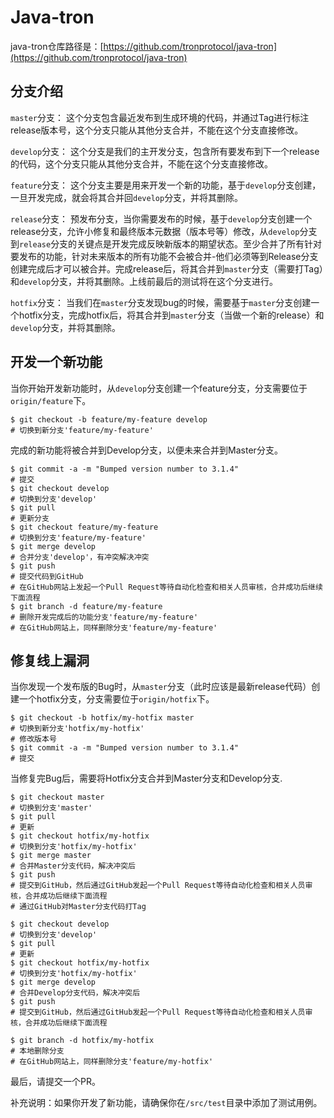 # Java-tron

java-tron仓库路径是：[https://github.com/tronprotocol/java-tron](https://github.com/tronprotocol/java-tron)

<h2>分支介绍</h2>

``master``分支：
这个分支包含最近发布到生成环境的代码，并通过Tag进行标注release版本号，这个分支只能从其他分支合并，不能在这个分支直接修改。

``develop``分支：
这个分支是我们的主开发分支，包含所有要发布到下一个release的代码，这个分支只能从其他分支合并，不能在这个分支直接修改。

``feature``分支：
这个分支主要是用来开发一个新的功能，基于``develop``分支创建，一旦开发完成，就会将其合并回``develop``分支，并将其删除。

``release``分支：
预发布分支，当你需要发布的时候，基于``develop``分支创建一个release分支，允许小修复和最终版本元数据（版本号等）修改，从``develop``分支到``release``分支的关键点是开发完成反映新版本的期望状态。至少合并了所有针对要发布的功能，针对未来版本的所有功能不会被合并-他们必须等到Release分支创建完成后才可以被合并。完成release后，将其合并到``master``分支（需要打Tag）和``develop``分支，并将其删除。上线前最后的测试将在这个分支进行。

``hotfix``分支：
当我们在``master``分支发现bug的时候，需要基于``master``分支创建一个hotfix分支，完成hotfix后，将其合并到``master``分支（当做一个新的release）和``develop``分支，并将其删除。

<h2>开发一个新功能</h2>

当你开始开发新功能时，从``develop``分支创建一个feature分支，分支需要位于``origin/feature``下。
```text
$ git checkout -b feature/my-feature develop
# 切换到新分支'feature/my-feature'
```
完成的新功能将被合并到Develop分支，以便未来合并到Master分支。
```text
$ git commit -a -m "Bumped version number to 3.1.4"
# 提交
$ git checkout develop
# 切换到分支'develop'
$ git pull
# 更新分支
$ git checkout feature/my-feature
# 切换到分支'feature/my-feature'
$ git merge develop
# 合并分支'develop'，有冲突解决冲突
$ git push
# 提交代码到GitHub
# 在GitHub网站上发起一个Pull Request等待自动化检查和相关人员审核，合并成功后继续下面流程
$ git branch -d feature/my-feature
# 删除开发完成后的功能分支'feature/my-feature'
# 在GitHub网站上，同样删除分支'feature/my-feature'
```

<h2>修复线上漏洞</h2>

当你发现一个发布版的Bug时，从``master``分支（此时应该是最新release代码）创建一个hotfix分支，分支需要位于``origin/hotfix``下。
```text
$ git checkout -b hotfix/my-hotfix master
# 切换到新分支'hotfix/my-hotfix'
# 修改版本号
$ git commit -a -m "Bumped version number to 3.1.4"
# 提交
```

当修复完Bug后，需要将Hotfix分支合并到Master分支和Develop分支.
```text
$ git checkout master
# 切换到分支'master'
$ git pull
# 更新
$ git checkout hotfix/my-hotfix
# 切换到分支'hotfix/my-hotfix'
$ git merge master
# 合并Master分支代码，解决冲突后
$ git push
# 提交到GitHub，然后通过GitHub发起一个Pull Request等待自动化检查和相关人员审核，合并成功后继续下面流程
# 通过GitHub对Master分支代码打Tag

$ git checkout develop
# 切换到分支'develop'
$ git pull
# 更新
$ git checkout hotfix/my-hotfix
# 切换到分支'hotfix/my-hotfix'
$ git merge develop
# 合并Develop分支代码，解决冲突后
$ git push
# 提交到GitHub，然后通过GitHub发起一个Pull Request等待自动化检查和相关人员审核，合并成功后继续下面流程

$ git branch -d hotfix/my-hotfix
# 本地删除分支
# 在GitHub网站上，同样删除分支'feature/my-hotfix'
```

最后，请提交一个PR。

补充说明：如果你开发了新功能，请确保你在``/src/test``目录中添加了测试用例。
